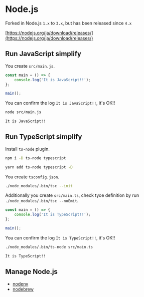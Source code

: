 # Node.js

Forked in Node.js `1.x` to `3.x`, but has been released since `4.x`

[https://nodejs.org/ja/download/releases/](https://nodejs.org/ja/download/releases/)

## Run JavaScript simplify

You create `src/main.js`.

```js
const main = () => {
    console.log('It is JavaScript!!');
};

main();
```

You can confirm the log `It is JavaScript!!`, it's OK!!

```bash
node src/main.js

It is JavaScript!!
```

## Run TypeScript simplify

Install `ts-node` plugin.

```bash
npm i -D ts-node typescript

yarn add ts-node typescript -D
```

You create `tsconfig.json`.

```bash
./node_modules/.bin/tsc --init
```

Additionally you create `src/main.ts`, check tyoe definition by run `./node_modules/.bin/tsc --noEmit`.

```ts
const main = () => {
    console.log('It is TypeScript!!');
};

main();
```

You can confirm the log `It is TypeScript!!`, it's OK!!

```bash
./node_modules/.bin/ts-node src/main.ts

It is TypeScript!!
```

## Manage Node.js

- [nodenv](nodenv.md)
- [nodebrew](nodebrew.md)
